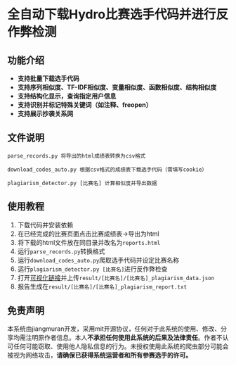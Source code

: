 # 全自动下载Hydro比赛选手代码并进行反作弊检测

## 功能介绍
- **支持批量下载选手代码**
- **支持序列相似度、TF-IDF相似度、变量相似度、函数相似度、结构相似度**
- **支持结构化显示，查询指定用户信息**
- **支持识别并标记特殊关键词（如注释、freopen）**
- **支持展示抄袭关系网**

## 文件说明
```
parse_records.py 将导出的html成绩表转换为csv格式

download_codes_auto.py 根据csv格式的成绩表下载选手代码（需填写cookie）

plagiarism_detector.py [比赛名] 计算相似度并导出数据
```

## 使用教程
1. 下载代码并安装依赖
2. 在已经完成的比赛页面点击比赛成绩表->导出为html
3. 将下载的html文件放在同目录并改名为`reports.html`
4. 运行`parse_records.py`转换格式
5. 运行`download_codes_auto.py`爬取选手代码并设定比赛名称
6. 运行`plagiarism_detector.py [比赛名]`进行反作弊检查
7. 打开[可视化链接](https://jiangmuran.com/applications/hydro_anticheat)并上传`result/[比赛名]/[比赛名]_plagiarism_data.json`
8. 报告生成在`result/[比赛名]/[比赛名]_plagiarism_report.txt`

## 免责声明
本系统由jiangmuran开发，采用mit开源协议，任何对于此系统的使用、修改、分享均需注明原作者信息。本人**不承担任何使用此系统的后果及法律责任**。作者不认可任何可能窃取、使用他人隐私信息的行为。未授权使用此系统的爬虫部分可能会被视为网络攻击，**请确保已获得系统运营者和所有参赛选手的许可。**
